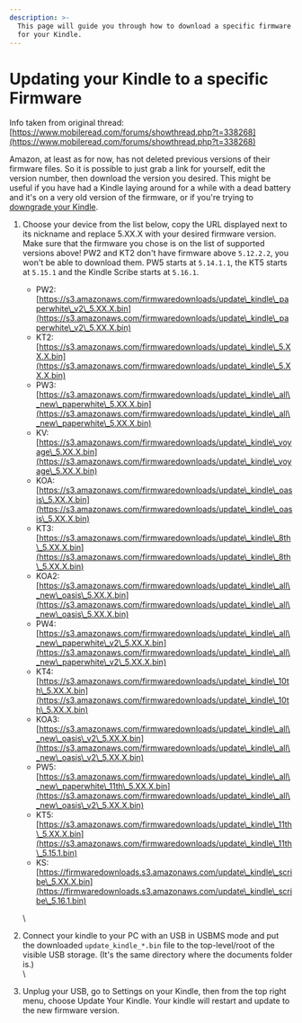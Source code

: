 ```yaml
---
description: >-
  This page will guide you through how to download a specific firmware version
  for your Kindle.
---
```


# Updating your Kindle to a specific Firmware

Info taken from original thread: [https://www.mobileread.com/forums/showthread.php?t=338268](https://www.mobileread.com/forums/showthread.php?t=338268)

Amazon, at least as for now, has not deleted previous versions of their firmware files. So it is possible to just grab a link for yourself, edit the version number, then download the version you desired. This might be useful if you have had a Kindle laying around for a while with a dead battery and it's on a very old version of the firmware, or if you're trying to [downgrade your Kindle](downgrading-your-kindle-firmware.md).



1.  Choose your device from the list below, copy the URL displayed next to its nickname and replace 5.XX.X with your desired firmware version. Make sure that the firmware you chose is on the list of supported versions above! PW2 and KT2 don't have firmware above `5.12.2.2`, you won't be able to download them. PW5 starts at `5.14.1.1`, the KT5 starts at `5.15.1` and the Kindle Scribe starts at `5.16.1`.



    * PW2: [https://s3.amazonaws.com/firmwaredownloads/update\_kindle\_paperwhite\_v2\_5.XX.X.bin](https://s3.amazonaws.com/firmwaredownloads/update\_kindle\_paperwhite\_v2\_5.XX.X.bin)
    * KT2: [https://s3.amazonaws.com/firmwaredownloads/update\_kindle\_5.XX.X.bin](https://s3.amazonaws.com/firmwaredownloads/update\_kindle\_5.XX.X.bin)
    * PW3: [https://s3.amazonaws.com/firmwaredownloads/update\_kindle\_all\_new\_paperwhite\_5.XX.X.bin](https://s3.amazonaws.com/firmwaredownloads/update\_kindle\_all\_new\_paperwhite\_5.XX.X.bin)
    * KV: [https://s3.amazonaws.com/firmwaredownloads/update\_kindle\_voyage\_5.XX.X.bin](https://s3.amazonaws.com/firmwaredownloads/update\_kindle\_voyage\_5.XX.X.bin)
    * KOA: [https://s3.amazonaws.com/firmwaredownloads/update\_kindle\_oasis\_5.XX.X.bin](https://s3.amazonaws.com/firmwaredownloads/update\_kindle\_oasis\_5.XX.X.bin)
    * KT3: [https://s3.amazonaws.com/firmwaredownloads/update\_kindle\_8th\_5.XX.X.bin](https://s3.amazonaws.com/firmwaredownloads/update\_kindle\_8th\_5.XX.X.bin)
    * KOA2: [https://s3.amazonaws.com/firmwaredownloads/update\_kindle\_all\_new\_oasis\_5.XX.X.bin](https://s3.amazonaws.com/firmwaredownloads/update\_kindle\_all\_new\_oasis\_5.XX.X.bin)
    * PW4: [https://s3.amazonaws.com/firmwaredownloads/update\_kindle\_all\_new\_paperwhite\_v2\_5.XX.X.bin](https://s3.amazonaws.com/firmwaredownloads/update\_kindle\_all\_new\_paperwhite\_v2\_5.XX.X.bin)
    * KT4: [https://s3.amazonaws.com/firmwaredownloads/update\_kindle\_10th\_5.XX.X.bin](https://s3.amazonaws.com/firmwaredownloads/update\_kindle\_10th\_5.XX.X.bin)
    * KOA3: [https://s3.amazonaws.com/firmwaredownloads/update\_kindle\_all\_new\_oasis\_v2\_5.XX.X.bin](https://s3.amazonaws.com/firmwaredownloads/update\_kindle\_all\_new\_oasis\_v2\_5.XX.X.bin)
    * PW5: [https://s3.amazonaws.com/firmwaredownloads/update\_kindle\_all\_new\_paperwhite\_11th\_5.XX.X.bin](https://s3.amazonaws.com/firmwaredownloads/update\_kindle\_all\_new\_oasis\_v2\_5.XX.X.bin)
    * KT5: [https://s3.amazonaws.com/firmwaredownloads/update\_kindle\_11th\_5.XX.X.bin](https://s3.amazonaws.com/firmwaredownloads/update\_kindle\_11th\_5.15.1.bin)
    * KS: [https://firmwaredownloads.s3.amazonaws.com/update\_kindle\_scribe\_5.XX.X.bin](https://firmwaredownloads.s3.amazonaws.com/update\_kindle\_scribe\_5.16.1.bin)

    \

2. Connect your kindle to your PC with an USB in USBMS mode and put the downloaded `update_kindle_*.bin` file to the top-level/root of the visible USB storage. (It's the same directory where the documents folder is.)\
   \

3. Unplug your USB, go to Settings on your Kindle, then from the top right menu, choose Update Your Kindle. Your kindle will restart and update to the new firmware version.
